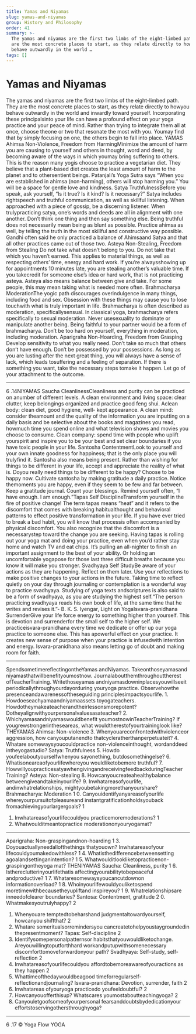 ```yaml
---
title: Yamas and Niyamas
slug: yamas-and-niyamas
group: History and Philosophy
order: 41
summary: >-
  The yamas and niyamas are the first two limbs of the eight-limbed path. They
  are the most concrete places to start, as they relate directly to howyou
  behave outwardly in the world …
tags: []
---
```

# Yamas and Niyamas

The yamas and niyamas are the first two limbs of the eight-limbed path. They are the most concrete places to start, as they relate directly to howyou behave outwardly in the world and inwardly toward yourself. Incorporating these principalsinto your life can have a profound effect on your yoga practice and your peace of mind. Rather than trying to integrate them all at once, choose theone or two that resonate the most with you. Youmay find that by simply focusing on one, the others begin to fall into place. YAMAS Ahimsa Non-Violence, Freedom from HarmingMinimize the amount of harm you are causing to yourself and others in thought, word and deed, by becoming aware of the ways in which youmay bring suffering to others. This is the reason many yogis choose to practice a vegetarian diet. They believe that a plant-based diet creates the least amount of harm to the planet and to othersentient beings. Patanjali’s Yoga Sutra says “When you are established in ahimsa (non-harming), others will stop harming you.” You will be a space for gentle love and kindness. Satya TruthfulnessBefore you speak, ask yourself, “Is it true? Is it kind? Is it necessary?” Satya includes rightspeech and truthful communication, as well as skillful listening. When approached with a piece of gossip, be a discerning listener. When trulypracticing satya, one’s words and deeds are all in alignment with one another. Don’t think one thing and then say something else. Being truthful does not necessarily mean being as blunt as possible. Practice ahimsa as well, by telling the truth in the most skillful and constructive way possible. Gandhi often said he only practiced a balance of Ahimsaand Satya and that all other practices came out of those two. Asteya Non-Stealing, Freedom from Stealing Do not take what doesn’t belong to you. Do not take that which you haven’t earned. This applies to material things, as well as respecting others’ time, energy and hard work. If you’re alwaysshowing up for appointments 10 minutes late, you are stealing another’s valuable time. If you takecredit for someone else’s idea or hard work, that is not practicing asteya. Asteya also means balance between give and take. For some people, this may mean taking what is needed more often. Brahmacharya ModerationThe yogic path discourages overindulgence in many things, including food and sex. Obsession with these things may cause you to lose touchwith what is truly important in life. Brahmacharya is often described as moderation, specificallysensual. In classical yoga, brahmacharya refers specifically to sexual moderation. Never usesexuality to dominate or manipulate another being. Being faithful to your partner would be a form of brahmacharya. Don’t be too hard on yourself, everything in moderation, including moderation. Aparigraha Non-Hoarding, Freedom from Grasping Develop sensitivity to what you really need. Don’t take so much that others don’t have enough. Don’t be possessed by your possessions. As long as you are lusting after the next great thing, you will always have a sense of lack, which leads tosuffering and a feeling of separation. If there is something you want, take the necessary steps tomake it happen. Let go of your attachment to the outcome.
- --

6 .14NIYAMAS Saucha CleanlinessCleanliness and purity can be practiced on anumber of different levels. A clean environment and living space: clear clutter, keep belongings organized and practice good feng shui. Aclean body: clean diet, good hygiene, well- kept appearance. A clean mind: consider theamount and the quality of the information you are inputting on a daily basis and be selective about the books and magazines you read, howmuch time you spend online and what television shows and movies you choose to consume. Clean company: spend time with people who uplift yourspirit and inspire you to be your best and set clear boundaries if you have toxic people in your life. Santosha ContentmentLook to yourself and your own innate goodness for happiness; that is the only place you will trulyfind it. Santosha also means being present. Rather than wishing for things to be different in your life, accept and appreciate the reality of what is. Doyou really need things to be different to be happy? Choose to be happy now. Cultivate santosha by making gratitude a daily practice. Notice themoments you are happy, even if they seem to be few and far between. Keep a gratitude journal. Count your blessings. Remind yourself often, “I have enough. I am enough.”Tapas Self DisciplineTransform yourself in the fire of positive change! The term tapas means “heat” and it refers to the discomfort that comes with breaking habitualthought and behavioral patterns to effect positive transformation in your life. If you have ever tried to break a bad habit, you will know that processis often accompanied by physical discomfort. You also recognize that the discomfort is a necessarystep toward the change you are seeking. Having tapas is rolling out your yoga mat and doing your practice, even when you’d rather stay home and watch TV and eat chips. It’s pulling an all-nighter to finish an important assignment to the best of your ability. Or holding an uncomfortable yogapose for those last three difficult breaths because you know it will make you stronger. Svadhyaya Self StudyBe aware of your actions as they are happening. Reflect on them later. Use your reflections to make positive changes to your actions in the future. Taking time to reflect quietly on your day through journaling or contemplation is a wonderful way to practice svadhyaya. Studying of yoga texts andscriptures is also said to be a form of svadhyaya, as you are studying the highest self.“The person practicing svadhyaya reads his own book of life, at the same time that he writes and revises it.”- B. K. S. Iyengar, Light on YogaIsvara-pranidhana SurrenderGive your life force energy to something higher than yourself. This is devotion and surrenderfor the small self to the higher self. We practiceisvara-pranidhana every time we dedicate or offer up our yoga practice to someone else. This has apowerful effect on your practice. It creates new sense of purpose when your practice is infusedwith intention and energy. Isvara-pranidhana also means letting go of doubt and making room for faith.
- --

SpendsometimereflectingontheYamas andNiyamas. Takeonthoseyamasand niyamasthatwillbenefityoumostnow. Journalaboutthemthroughouttherest ofTeacherTraining. Writethoseyamas andniyamasdowninplacesyouwillseeit periodicallythroughyourdayorduring youryoga practice. Observehowthe presenceandawarenessoftheseguiding principlesimpactsyourlife. 1. Howdoeseachyamaandniyamaassets toyogateachers. Howdotheymakeateacherandtheirlessonsmorepotent? Dotheyalignwithyourpersonalvaluesasateacher?
2. Whichyamasandniyamaswouldbenefit youmostnowinTeacherTraining? If yougrewstrongerintheseareas, what wouldtherestofyourtraininglook like? THEYAMAS Ahimsa: Non-violence
3. Whenyouareconfrontedwithviolenceor aggression, how canyouputanendto thatcycleratherthanperpetuateit? 4. Whatare somewaysyoucouldpractice non-violenceinthought, wordanddeed intheyogastudio? Satya: Truthfulness 5. Howdo youfeelaboutyourselfwhenyou sayonething, butdosomethingelse? 6. Whatisoneareaofyourlifewhereyou wouldliketobemore truthful? 7. HowwillyoupracticesatyawhengivingandreceivingfeedbackduringTeacher Training? Asteya: Non-stealing 8. Howcanyoucreateahealthybalance betweengiveandtakeinyourlife? 9. Inwhatareasofyourlife, andinwhatrelationships, mightyoubetakingmorethanyourshare? Brahmacharya: Moderation 1
0. Canyouidentifyanyareasofyourlife whereyourpursuitofpleasureand instantgratificationholdsyouback fromachievingyourlargergoals? 1
1. Inwhatareasofyourlifecouldyou practicemoremoderations? 1
2. Whatwoulditmeantopractice moderationonyouryogamat?
- --

Aparigraha: Non-graspingandnon-hoarding 1
3. Doyouactuallyneedallofthethings thatyouown? Inwhatareasofyour lifecouldyoumakedowithless? 1
4. Whatisthedifferencebetweensetting agoalandsettinganintention? 1
5. Whatwoulditlookliketopracticenon-graspingontheyoga mat? THENIYAMAS Saucha: Cleanliness, purity 1
6. Isthereclutterinyourlifethatis affectingyourabilitytobepeaceful andproductive? 1
7. Whataresomewaysyoucancutdownon informationoverload? 1
8. Whoinyourlifewouldyouliketospend moretimewithbecausetheyupliftand inspireyou? 1
9. Whatrelationshipsare inneedofclearer boundaries? Santosa: Contentment, gratitude 2
0. Whatmakesyoutrulyhappy? 2
1. Whenyouare temptedtobeharshand judgmentaltowardyourself, howcanyou shiftthat? 2
2. Whatare someritualsorremindersyou cancreatetohelpyoustaygroundedin thepresentmoment? Tapas: Self-discipline 2
3. Identifysomepersonalpatternsor habitsthatyouwouldliketochange. Areyouwillingtoputforthhard workandputupwithsomenecessary discomforttomoveforwardonyour path? Svadhyaya: Self-study, self-reflection 2
4. Inwhatareasofyourlifecouldyou affordtobemoreawareofyouractions as they happen 2
5. Whattimeofthedaywouldbeagood timeforregularself-reflectionandjournaling? Isvara-pranidhana: Devotion, surrender, faith 2
6. Inwhatareas ofyouryoga practicedo youfeeldoubtful? 2
7. Howcanyouofferthisup? Whatscares youmostaboutteachingyoga? 2
8. Canyouletgoofsomeofyourpersonal fearsanddoubtsbydedicationyour effortstoservingothersthroughyoga?
- --

6 .17 © Yoga Flow YOGA

